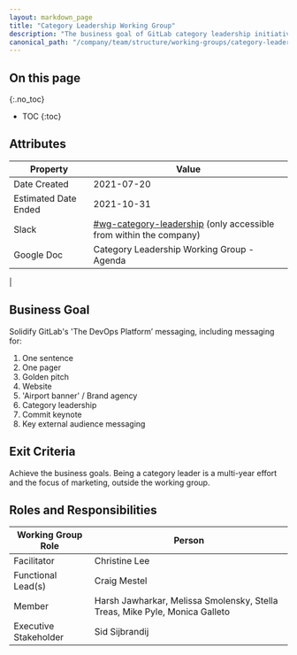 ```yaml
---
layout: markdown_page
title: "Category Leadership Working Group"
description: "The business goal of GitLab category leadership initiative is to solidify GitLab's 'The DevOps Platform’ messaging"
canonical_path: "/company/team/structure/working-groups/category-leadership/"
---
```


## On this page
{:.no_toc}

- TOC
{:toc}

## Attributes

| Property     | Value |
|--------------|-------|
| Date Created | 2021-07-20 |
| Estimated Date Ended   | 2021-10-31 |
| Slack        | [#wg-category-leadership](https://app.slack.com/client/T02592416/C028G84V26S/thread/D012QPR06GP-1615593523.027100) (only accessible from within the company) |
| Google Doc   | Category Leadership Working Group - Agenda 
 |


## Business Goal

Solidify GitLab's 'The DevOps Platform’ messaging, including messaging for:
1.  One sentence
1.  One pager
1.  Golden pitch
1.  Website
1.  'Airport banner' / Brand agency
1.  Category leadership
1.  Commit keynote
1.  Key external audience messaging

## Exit Criteria

Achieve the business goals. Being a category leader is a multi-year effort and the focus of marketing, outside the working group.


## Roles and Responsibilities

| Working Group Role    | Person                | 
|-----------------------|-----------------------|
| Facilitator           | Christine Lee         | 
| Functional Lead(s)    | Craig Mestel |
| Member                | Harsh Jawharkar, Melissa Smolensky, Stella Treas, Mike Pyle, Monica Galleto | 
| Executive Stakeholder | Sid Sijbrandij |

